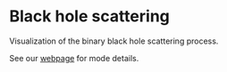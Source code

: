 # Black hole scattering
Visualization of the binary black hole scattering process.

See our [webpage](https://vijayvarma392.github.io/black_hole_scattering/) for
mode details.
